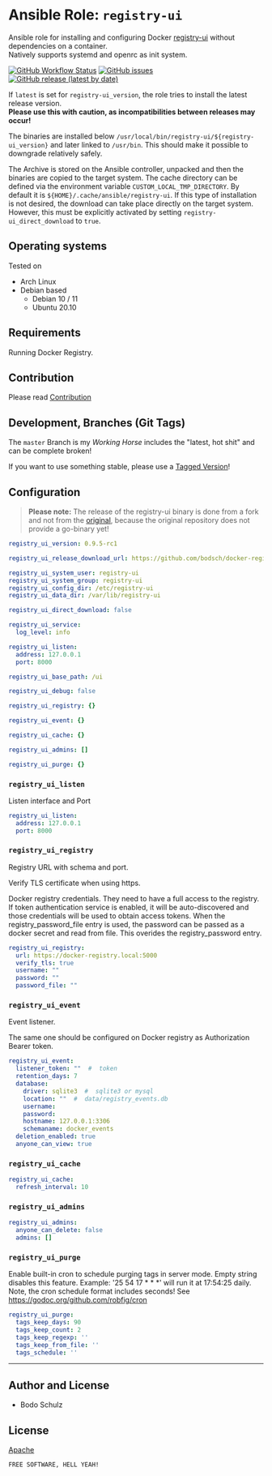 
# Ansible Role:  `registry-ui` 

Ansible role for installing and configuring Docker [registry-ui](https://github.com/Quiq/docker-registry-ui) 
without dependencies on a container.  
Natively supports systemd and openrc as init system.

[![GitHub Workflow Status](https://img.shields.io/github/workflow/status/bodsch/ansible-registry-ui/CI)][ci]
[![GitHub issues](https://img.shields.io/github/issues/bodsch/ansible-registry-ui)][issues]
[![GitHub release (latest by date)](https://img.shields.io/github/v/release/bodsch/ansible-registry-ui)][releases]

[ci]: https://github.com/bodsch/ansible-registry-ui/actions
[issues]: https://github.com/bodsch/ansible-registry-ui/issues?q=is%3Aopen+is%3Aissue
[releases]: https://github.com/bodsch/ansible-registry-ui/releases


If `latest` is set for `registry-ui_version`, the role tries to install the latest release version.  
**Please use this with caution, as incompatibilities between releases may occur!**

The binaries are installed below `/usr/local/bin/registry-ui/${registry-ui_version}` and later linked to `/usr/bin`. 
This should make it possible to downgrade relatively safely.

The Archive is stored on the Ansible controller, unpacked and then the binaries are copied to the target system.
The cache directory can be defined via the environment variable `CUSTOM_LOCAL_TMP_DIRECTORY`. 
By default it is `${HOME}/.cache/ansible/registry-ui`.
If this type of installation is not desired, the download can take place directly on the target system. 
However, this must be explicitly activated by setting `registry-ui_direct_download` to `true`.


## Operating systems

Tested on

* Arch Linux
* Debian based
    - Debian 10 / 11
    - Ubuntu 20.10

## Requirements

Running Docker Registry.


## Contribution

Please read [Contribution](CONTRIBUTING.md)

## Development,  Branches (Git Tags)

The `master` Branch is my *Working Horse* includes the "latest, hot shit" and can be complete broken!

If you want to use something stable, please use a [Tagged Version](https://github.com/bodsch/ansible-registry-ui/tags)!

## Configuration

> **Please note:** The release of the registry-ui binary is done from a fork and not from the [original](https://github.com/Quiq/docker-registry-ui), because the original repository does not provide a go-binary yet!


```yaml
registry_ui_version: 0.9.5-rc1

registry_ui_release_download_url: https://github.com/bodsch/docker-registry-ui/releases

registry_ui_system_user: registry-ui
registry_ui_system_group: registry-ui
registry_ui_config_dir: /etc/registry-ui
registry_ui_data_dir: /var/lib/registry-ui

registry_ui_direct_download: false

registry_ui_service:
  log_level: info

registry_ui_listen:
  address: 127.0.0.1
  port: 8000

registry_ui_base_path: /ui

registry_ui_debug: false

registry_ui_registry: {}

registry_ui_event: {}

registry_ui_cache: {}

registry_ui_admins: []

registry_ui_purge: {}
```

### `registry_ui_listen`

Listen interface and Port

```yaml
registry_ui_listen:
  address: 127.0.0.1
  port: 8000
```

### `registry_ui_registry`

Registry URL with schema and port.

Verify TLS certificate when using https.

Docker registry credentials.
They need to have a full access to the registry.
If token authentication service is enabled, it will be auto-discovered and those credentials
will be used to obtain access tokens.
When the registry_password_file entry is used, the password can be passed as a docker secret
and read from file. This overides the registry_password entry.

```yaml
registry_ui_registry:
  url: https://docker-registry.local:5000
  verify_tls: true
  username: ""
  password: ""
  password_file: ""
```

### `registry_ui_event`

Event listener.

The same one should be configured on Docker registry as Authorization Bearer token.


```yaml
registry_ui_event:
  listener_token: ""  #  token
  retention_days: 7
  database:
    driver: sqlite3  #  sqlite3 or mysql
    location: ""  #  data/registry_events.db
    username:
    password:
    hostname: 127.0.0.1:3306
    schemaname: docker_events
  deletion_enabled: true
  anyone_can_view: true
```

### `registry_ui_cache`

```yaml
registry_ui_cache:
  refresh_interval: 10
```

### `registry_ui_admins`

```yaml
registry_ui_admins:
  anyone_can_delete: false
  admins: []
```

### `registry_ui_purge`


Enable built-in cron to schedule purging tags in server mode.
Empty string disables this feature.
Example: '25 54 17 * * *' will run it at 17:54:25 daily.
Note, the cron schedule format includes seconds! See https://godoc.org/github.com/robfig/cron

```yaml
registry_ui_purge:
  tags_keep_days: 90
  tags_keep_count: 2
  tags_keep_regexp: ''
  tags_keep_from_file: ''
  tags_schedule: ''
```


---

## Author and License

- Bodo Schulz

## License

[Apache](LICENSE)

`FREE SOFTWARE, HELL YEAH!`
